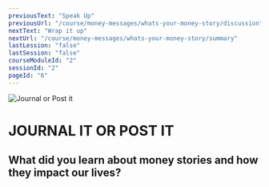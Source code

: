 ```yaml
---
previousText: "Speak Up"
previousUrl: "/course/money-messages/whats-your-money-story/discussion"
nextText: "Wrap it up"
nextUrl: "/course/money-messages/whats-your-money-story/summary"
lastLession: "false"
lastSession: "false"
courseModuleId: "2"
sessionId: "2"
pageId: "6"
---
```



![Journal or Post it](/assets/img/journal-it.png)
# JOURNAL IT OR POST IT

## What did you learn about money stories and how they impact our lives?  
<sparkle-feed-post assignment-name="What did you learn about money stories and how they impact peoples lives?" ></sparkle-feed-post>
